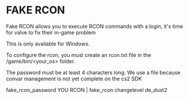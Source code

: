 
# FAKE RCON

Fake RCON allows you to execute RCON commands with a login, it's time for valve to fix their in-game problem

This is only available for Windows.

To configure the rcon, you must create an rcon.txt file in the /game/bin/<your_os> folder.

The password must be at least 4 characters long. We use a file because convar management is not yet complete on the cs2 SDK

fake_rcon_password YOU RCON | fake_rcon changelevel de_dust2
